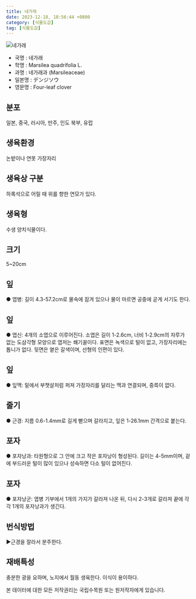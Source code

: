 ```yaml
---
title: 네가래
date: 2023-12-18, 18:56:44 +0800
category: [식물도감]
tag: [식물도감]
---
```




![네가래](http://www.nature.go.kr/fileUpload/plants/basic/Marsileaceae/Marsilea/4414/1_th2.JPG)
- 국명 : 네가래
- 학명 : Marsilea quadrifolia L.
- 과명 : 네가래과 (Marsileaceae)
- 일본명 : デンジソウ
- 영문명 : Four-leaf clover


## 분포
일본, 중국, 러시아, 만주, 인도 북부, 유럽
## 생육환경
논밭이나 연못 가장자리 
## 생육상 구분
하록석으로 어릴 때 위를 향한 연모가 있다. 
## 생육형
수생 양치식물이다. 
## 크기
5~20cm
## 잎
● 엽병: 길이 4.3-57.2cm로 물속에 잠겨 있으나 물이 마르면 공중에 곧게 서기도 한다. 
## 잎
● 엽신: 4개의 소엽으로 이루어진다. 소엽은 길이 1-2.6cm, 너비 1-2.9cm의 자루가 없는 도삼각형 모양으로 엽저는 쐐기꼴이다. 표면은 녹색으로 털이 없고, 가장자리에는 톱니가 없다. 뒷면은 옅은 갈색이며, 선형의 인편이 있다. 
## 잎
● 잎맥: 밑에서 부챗살처럼 퍼져 가장자리를 달리는 맥과 연결되며, 중륵이 없다. 
## 줄기
● 근경: 지름 0.6-1.4mm로 길게 뻗으며 갈라지고, 잎은 1-26.1mm 간격으로 붙는다. 
## 포자
● 포자낭과: 타원형으로 그 안에 크고 작은 포자낭이 형성된다. 길이는 4-5mm이며, 겉에 부드러운 털이 많이 있으나 성숙하면 다소 털이 없어진다. 
## 포자
● 포자낭군: 엽병 기부에서 1개의 가지가 갈라져 나온 뒤, 다시 2-3개로 갈라져 끝에 각각 1개의 포자낭과가 생긴다. 
## 번식방법
▶근경을 잘라서 분주한다.
## 재배특성
충분한 광을 요하며, 노지에서 월동 생육한다. 이식이 용이하다.






본 데이터에 대한 모든 저작권리는 국립수목원 또는 원저작자에게 있습니다.
